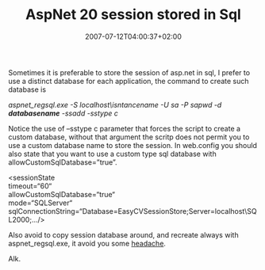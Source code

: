 ﻿---
title: "AspNet 20 session stored in Sql"
description: ""
date: 2007-07-12T04:00:37+02:00
draft: false
tags: [ASPNET]
categories: [ASPNET]
---
Sometimes it is preferable to store the session of asp.net in sql, I prefer to use a distinct database for each application, the command to create such database is

*aspnet\_regsql.exe -S localhost\isntancename -U sa -P sapwd -d  **databasename** -ssadd -sstype c*

Notice the use of –sstype c parameter that forces the script to create a custom database, without that argument the scritp does not permit you to use a custom database name to store the session. In web.config you should also state that you want to use a custom type sql database with allowCustomSqlDatabase=”true”.

&lt;sessionState  
timeout=“60“  
allowCustomSqlDatabase=“true“  
mode=“SQLServer“  
sqlConnectionString=“Database=EasyCVSessionStore;Server=localhost\SQL2000;.../&gt;

Also avoid to copy session database around, and recreate always with aspnet\_regsql.exe, it avoid you some [headache](http://www.nablasoft.com/Alkampfer/?p=25).

Alk.
